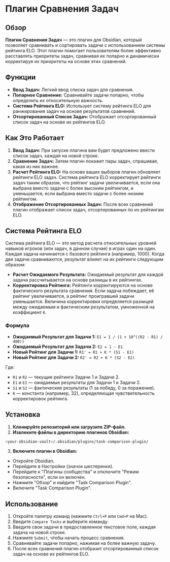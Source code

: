 # Плагин Сравнения Задач

## Обзор

**Плагин Сравнения Задач** — это плагин для Obsidian, который позволяет сравнивать и сортировать задачи с использованием системы рейтинга ELO. Этот плагин помогает пользователям более эффективно расставлять приоритеты задач, сравнивая их попарно и динамически корректируя их приоритеты на основе этих сравнений.

## Функции

- **Ввод Задач:** Легкий ввод списка задач для сравнения.
- **Попарное Сравнение:** Сравнивайте задачи попарно, чтобы определить их относительную важность.
- **Система Рейтинга ELO:** Использует систему рейтинга ELO для ранжирования задач на основе результатов сравнений.
- **Отсортированный Список Задач:** Отображает отсортированный список задач на основе их рейтингов ELO.

## Как Это Работает

1. **Ввод Задач:** При запуске плагина вам будет предложено ввести список задач, каждая на новой строке.
2. **Сравнение Задач:** Затем плагин покажет пары задач, спрашивая, какая из них важнее.
3. **Расчет Рейтинга ELO:** На основе ваших выборов плагин обновляет рейтинги ELO задач. Система рейтинга ELO корректирует рейтинги задач таким образом, что рейтинг задачи увеличивается, если она выбрана вместо задачи с более высоким рейтингом, и уменьшается, если выбрана вместо задачи с более низким рейтингом.
4. **Отображение Отсортированных Задач:** После всех сравнений плагин отображает список задач, отсортированных по их рейтингам ELO.

## Система Рейтинга ELO

Система рейтинга ELO — это метод расчета относительных уровней навыков игроков (или задач, в данном случае) в играх один на один. Каждая задача начинается с базового рейтинга (например, 1000). Когда две задачи сравниваются, результат влияет на их рейтинги следующим образом:

- **Расчет Ожидаемого Результата:** Ожидаемый результат для каждой задачи рассчитывается на основе разницы в их рейтингах.
- **Корректировка Рейтинга:** Рейтинги корректируются на основе фактического результата сравнения. Если задача побеждает, её рейтинг увеличивается, а рейтинг проигравшей задачи уменьшается. Величина корректировки определяется разницей между ожидаемым и фактическим результатом, умноженной на коэффициент `K`.

### Формула

- **Ожидаемый Результат для Задачи 1:** `E1 = 1 / (1 + 10^((R2 - R1) / 400))`
- **Ожидаемый Результат для Задачи 2:** `E2 = 1 - E1`
- **Новый Рейтинг для Задачи 1:** `R1' = R1 + K * (S1 - E1)`
- **Новый Рейтинг для Задачи 2:** `R2' = R2 + K * (S2 - E2)`

Где:
- `R1` и `R2` — текущие рейтинги Задачи 1 и Задачи 2.
- `E1` и `E2` — ожидаемые результаты для Задачи 1 и Задачи 2.
- `S1` и `S2` — фактические результаты (1 за победу, 0 за поражение).
- `K` — константа (например, 32), определяющая чувствительность корректировок рейтинга.

## Установка

1. **Клонируйте репозиторий или загрузите ZIP-файл.**
2. **Извлеките файлы в директорию плагинов Obsidian:**
```bash
<your-obsidian-vault>/.obsidian/plugins/task-comparison-plugin/
```
3. **Включите плагин в Obsidian:**
- Откройте Obsidian.
- Перейдите в Настройки (значок шестеренки).
- Перейдите к "Плагины сообщества" и отключите "Режим безопасности", если он включен.
- Нажмите "Обзор" и найдите "Task Comparison Plugin".
- Включите "Task Comparison Plugin".

## Использование

1. Откройте палитру команд (нажмите `Ctrl+P` или `Cmd+P` на Mac).
2. Введите `Compare Tasks` и выберите команду.
3. Введите свои задачи в предоставленное текстовое поле, каждая задача на новой строке.
4. Нажмите `Submit`, чтобы начать процесс сравнения.
5. Сравнивайте задачи попарно, нажимая на более важную задачу.
6. После всех сравнений плагин отобразит отсортированный список задач на основе их рейтингов ELO.